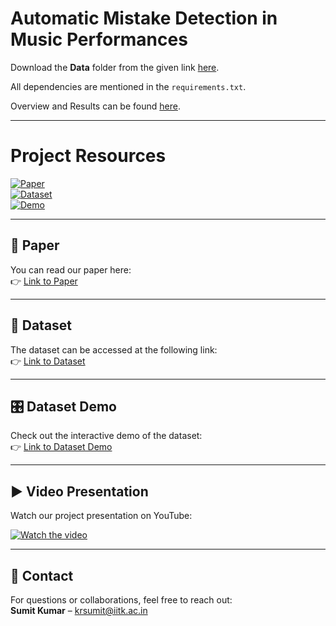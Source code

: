 # Automatic Mistake Detection in Music Performances

Download the **Data** folder from the given link [here](https://iitk-my.sharepoint.com/:f:/r/personal/jsuraj_iitk_ac_in/Documents/Madhav%20Lab/M3?csf=1&web=1&e=HUdgr5).  

All dependencies are mentioned in the `requirements.txt`.  

Overview and Results can be found [here](https://iitk-my.sharepoint.com/:p:/r/personal/jsuraj_iitk_ac_in/Documents/Madhav%20Lab/M3/Overview_and_Results.pptx?d=w33567f7dce254dccb45d3d108a4b8518&csf=1&web=1&e=a1TwPp).  

---

# Project Resources  

[![Paper](https://img.shields.io/badge/Paper-Link-blue)](https://www.techrxiv.org/users/681419/articles/682248-automatic-detection-and-analysis-of-singing-mistakes-for-music-pedagogy)  
[![Dataset](https://img.shields.io/badge/Dataset-Link-green)](https://zenodo.org/records/8332078)  
[![Demo](https://img.shields.io/badge/Dataset%20Demo-Link-orange)](https://iitk-my.sharepoint.com/:p:/g/personal/jsuraj_iitk_ac_in/EWIKnF8Z0nJColRQw2T82qwBEOeMPXM-jMf4RXb1vjvMwg?e=Ee2hhW)

---

## 📄 Paper
You can read our paper here:  
👉 [Link to Paper](https://www.techrxiv.org/users/681419/articles/682248-automatic-detection-and-analysis-of-singing-mistakes-for-music-pedagogy)  

---

## 📂 Dataset
The dataset can be accessed at the following link:  
👉 [Link to Dataset](https://zenodo.org/records/8332078)  

---

## 🎛 Dataset Demo
Check out the interactive demo of the dataset:  
👉 [Link to Dataset Demo](https://iitk-my.sharepoint.com/:p:/g/personal/jsuraj_iitk_ac_in/EWIKnF8Z0nJColRQw2T82qwBEOeMPXM-jMf4RXb1vjvMwg?e=Ee2hhW)

---

## ▶️ Video Presentation
Watch our project presentation on YouTube:  

[![Watch the video](https://img.youtube.com/vi/B8qMN5H6phc/0.jpg)](https://www.youtube.com/watch?v=B8qMN5H6phc&t=2s&ab_channel=MADHAVlabIITK)  

---

## 📧 Contact
For questions or collaborations, feel free to reach out:  
**Sumit Kumar** – krsumit@iitk.ac.in
